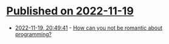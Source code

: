 # [Published on 2022-11-19](index.md)

* [2022-11-19, 20:49:41](https://news.ycombinator.com/item?id=33674516) - [How can you not be romantic about programming?](https://thorstenball.com/blog/2020/09/08/how-can-you-not-be-romantic-about-programming/)
